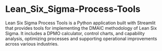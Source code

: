 # Lean_Six_Sigma-Process-Tools
Lean Six Sigma Process Tools is a Python application built with Streamlit that provides tools for implementing the DMAIC methodology of Lean Six Sigma. It includes a DPMO calculator, control charts, and capability analysis, optimizing processes and supporting operational improvements across various industries.







